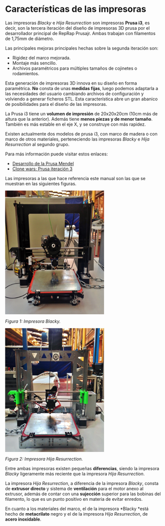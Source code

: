 # Características de las impresoras

Las impresoras *Blacky* e *Hija Resurrection* son impresoras **Prusa i3**, es decir, son la tercera iteración del diseño de impresoras 3D prusa por el desarrollador principal de RepRap Prusajr. Ambas trabajan con filamentos de 1,75mm de diámetro.

Las principales mejoras principales hechas sobre la segunda iteración son:

* Rigidez del marco mejorada.
* Montaje más sencillo.
* Archivos paramétricos para múltiples tamaños de cojinetes o rodamientos.

Esta generación de impresoras 3D innova en su diseño en forma paramétrica. **No** consta de unas **medidas fijas**, luego podemos adaptarla a las necesidades del usuario cambiando archivos de configuración y volviendo a generar ficheros STL. Esta característica abre un gran abanico de posibilidades para el diseño de las impresoras.

La Prusa i3 tiene un **volumen de impresión** de 20x20x20cm (10cm más de altura que la anterior). Además tiene **menos piezas y de menor tamaño**. También es más estable en el eje X, y se construye con más rapidez.

Existen actualmente dos modelos de prusa i3, con marco de madera o con marco de otros materiales, perteneciendo las impresoras *Blacky* e *Hija Resurrection* al segundo grupo.

Para más información puede visitar estos enlaces:

* [Desarrollo de la Prusa Mendel](https://github.com/josefprusa/Prusa3)
* [Clone wars: Prusa iteración 3](http://reprap.org/wiki/Clone_wars:_Prusa_iteraci%C3%B3n_3)

Las impresoras a las que hace referencia este manual son las que se muestran en las siguientes figuras.

<img src="blacky.JPG" alt="blacky" height="400" width="320" align="middle">

*Figura 1: Impresora Blacky.*

<img src="hija.JPG" alt="hija" height="400" width="320" align="middle">

*Figura 2: Impresora Hija Resurrection.*

Entre ambas impresoras existen pequeñas **diferencias**, siendo la impresora *Blacky* ligeramente más reciente que la impresora *Hija Resurrection*.

La impresora *Hija Resurrection*, a diferencia de la impresora *Blacky*, consta de **extrusor directo** y sistema de **ventilación** para el motor anexo al extrusor, además de contar con una **sujección** superior para las bobinas del filamento, lo que es un punto positivo en materia de evitar enredos.

En cuanto a los materiales del marco, el de la impresora *Blacky *está hecho de **metacrilato** negro y el de la impresora *Hija Resurrection*, de **acero inoxidable**.



